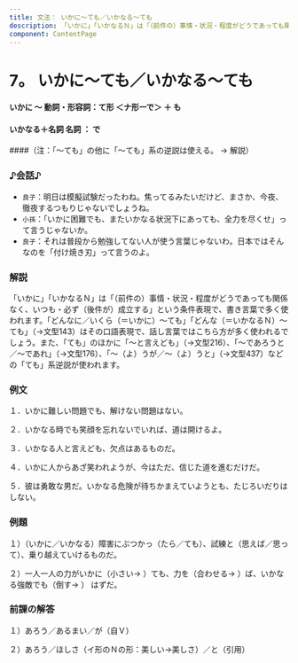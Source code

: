 ```yaml
---
title: 文法： いかに～ても／いかなる～ても
description: 「いかに」「いかなるＮ」は「（前件の）事情・状況・程度がどうであっても関係なく、いつも・必ず（後件が）成立する」という条件表現で、書き言葉で多く使われます。「どんなに／いくら（＝いかに）～ても」「どんな（＝いかなるＮ）～ても」（→文型143）はその口語表現で、話し言葉ではこちら方が多く使われるでしょう。また、「ても」のほかに「～と言えども」（→文型216）、「～であろうと／～であれ」（→文型176）、「～（よ）うが／～（よ）うと」（→文型437）などの「ても」系逆説が使われます。
component: ContentPage
---
```



# 7。 いかに～ても／いかなる～ても
#### いかに ～ 動詞・形容詞：て形 ＜ナ形ーで＞ ＋ も
#### いかなる＋名詞 名詞 ： で  
####（注：「～ても」の他に「～ても」系の逆説は使える。 → 解説）

### ♪会話♪
- `良子`：明日は模擬試験だったわね。焦ってるみたいだけど、まさか、今夜、徹夜するつもりじゃないでしょうね。
- `小孫`：「いかに困難でも、またいかなる状況下にあっても、全力を尽くせ」って言うじゃないか。
- `良子`：それは普段から勉強してない人が使う言葉じゃないわ。日本ではそんなのを「付け焼き刃」って言うのよ。

### 解説
「いかに」「いかなるＮ」は「（前件の）事情・状況・程度がどうであっても関係なく、いつも・必ず（後件が）成立する」という条件表現で、書き言葉で多く使われます。「どんなに／いくら（＝いかに）～ても」「どんな（＝いかなるＮ）～ても」（→文型143）はその口語表現で、話し言葉ではこちら方が多く使われるでしょう。また、「ても」のほかに「～と言えども」（→文型216）、「～であろうと／～であれ」（→文型176）、「～（よ）うが／～（よ）うと」（→文型437）などの「ても」系逆説が使われます。

### 例文
１．いかに難しい問題でも、解けない問題はない。

２．いかなる時でも笑顔を忘れないでいれば、道は開けるよ。

３．いかなる人と言えども、欠点はあるものだ。

４．いかに人からあざ笑われようが、今はただ、信じた道を進むだけだ。

５．彼は勇敢な男だ。いかなる危険が待ちかまえていようとも、たじろいだりはしない。

### 例題
１）（いかに／いかなる）障害にぶつかっ（たら／ても）、試練と（思えば／思って）、乗り越えていけるものだ。

２）一人一人の力がいかに（小さい→ ）ても、力を（合わせる→ ）ば、いかなる強敵でも（倒す→ ） はずだ。

### 前課の解答
１）あろう／あるまい／が（自Ｖ）

２）あろう／ほしさ（イ形のＮの形：美しい→美しさ）／と（引用）
